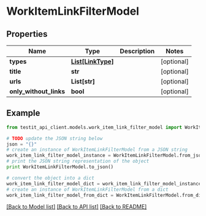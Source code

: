 # WorkItemLinkFilterModel


## Properties
Name | Type | Description | Notes
------------ | ------------- | ------------- | -------------
**types** | [**List[LinkType]**](LinkType.md) |  | [optional] 
**title** | **str** |  | [optional] 
**urls** | **List[str]** |  | [optional] 
**only_without_links** | **bool** |  | [optional] 

## Example

```python
from testit_api_client.models.work_item_link_filter_model import WorkItemLinkFilterModel

# TODO update the JSON string below
json = "{}"
# create an instance of WorkItemLinkFilterModel from a JSON string
work_item_link_filter_model_instance = WorkItemLinkFilterModel.from_json(json)
# print the JSON string representation of the object
print WorkItemLinkFilterModel.to_json()

# convert the object into a dict
work_item_link_filter_model_dict = work_item_link_filter_model_instance.to_dict()
# create an instance of WorkItemLinkFilterModel from a dict
work_item_link_filter_model_from_dict = WorkItemLinkFilterModel.from_dict(work_item_link_filter_model_dict)
```
[[Back to Model list]](../README.md#documentation-for-models) [[Back to API list]](../README.md#documentation-for-api-endpoints) [[Back to README]](../README.md)


